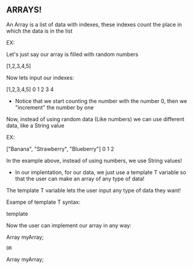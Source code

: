 ## ARRAYS!

An Array is a list of data with indexes, these indexes count the place in which the data is in the list

EX:

Let's just say our array is filled with random numbers

[1,2,3,4,5]

Now lets input our indexes:

[1,2,3,4,5]
 0 1 2 3 4

* Notice that we start counting the number with the number 0, then we "increment" the number by one

Now, instead of using random data (Like numbers) we can use different data, like a String value

EX:

["Banana", "Strawberry", "Blueberry"]
    0           1             2

In the example above, instead of using numbers, we use String values!

* In our implentation, for our data, we just use a template T variable so that the user can make an array of any type of data!

The template T variable lets the user input any type of data they want!

Exampe of template T syntax:

template <typename T>

Now the user can implement our array in any way:

Array<int> myArray;

    OR

Array<String> myArray;





